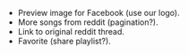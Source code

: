 * Preview image for Facebook (use our logo).
* More songs from reddit (pagination?).
* Link to original reddit thread.
* Favorite (share playlist?).